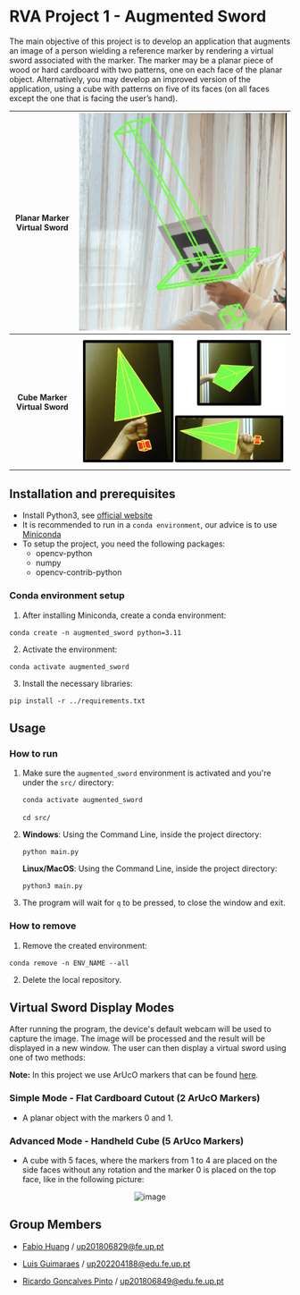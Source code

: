 # RVA Project 1 - Augmented Sword

The main objective of this project is to develop an application that augments an image of a person wielding a reference marker by rendering a virtual sword associated with the marker. The marker may be a planar piece of wood or hard cardboard with two patterns, one on each face of the planar object. Alternatively, you may develop an improved version of the application, using a cube with patterns on five of its faces (on all faces except the one that is facing the user’s hand).



<table>
   <tr>
    <th>Planar Marker Virtual Sword</th>
    <th><img src="https://github.com/FabioMiguel2000/Augmented-Sword/blob/main/img/PlanarMarker.png" alt="Planar Marker"></th>
  </tr>
  <tr>
    <th>Cube Marker Virtual Sword</th>
    <th><img src="https://github.com/FabioMiguel2000/Augmented-Sword/blob/main/img/CubeMarker.png" alt="Planar Marker" ></th>
  </tr>
</table>

## Installation and prerequisites

- Install Python3, see [official website](https://www.python.org/downloads/)
- It is recommended to run in a `conda environment`, our advice is to use [Miniconda](https://docs.conda.io/en/latest/miniconda.html)
- To setup the project, you need the following packages:
    - opencv-python
    - numpy
    - opencv-contrib-python

### Conda environment setup
1. After installing Miniconda, create a conda environment:
```shell
conda create -n augmented_sword python=3.11
```
2. Activate the environment:
```shell
conda activate augmented_sword
```
3. Install the necessary libraries: 
```shell
pip install -r ../requirements.txt
```

## Usage

### How to run
1. Make sure the `augmented_sword` environment is activated and you're under the `src/` directory:
    ```shell
    conda activate augmented_sword

    cd src/
    ```
2.
    **Windows**: Using the Command Line, inside the project directory:
    ```shell
    python main.py
    ```

    **Linux/MacOS**: Using the Command Line, inside the project directory:

    ```shell
    python3 main.py 
    ```
3. The program will wait for `q` to be pressed, to close the window and exit.

### How to remove
1. Remove the created environment:
```shell
conda remove -n ENV_NAME --all
```
2. Delete the local repository.

## Virtual Sword Display Modes
After running the program, the device's default webcam will be used to capture the image. The image will be processed and the result will be displayed in a new window.
The user can then display a virtual sword using one of two methods:

**Note:** In this project we use ArUcO markers that can be found [here](https://chev.me/arucogen/).

### Simple Mode - Flat Cardboard Cutout (2 ArUcO Markers)
- A planar object with the markers 0 and 1.

### Advanced Mode - Handheld Cube (5 ArUco Markers)
- A cube with 5 faces, where the markers from 1 to 4 are placed on the side faces without any rotation and the marker 0 is placed on the top face, like in the following picture:
<p align="center">
   <img width="412" alt="image" src="https://github.com/FabioMiguel2000/Augmented-Sword/assets/100025288/fabefdfd-310c-464a-9203-801eff754391"

</p>

## Group Members

- [Fabio Huang](https://github.com/FabioMiguel2000) / up201806829@fe.up.pt

- [Luis Guimaraes](https://github.com/luismrguimaraes) / up202204188@edu.fe.up.pt

- [Ricardo Gonçalves Pinto](https://github.com/ricas00) / up201806849@edu.fe.up.pt
